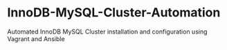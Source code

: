 # InnoDB-MySQL-Cluster-Automation

Automated InnoDB MySQL Cluster installation and configuration using Vagrant and Ansible
